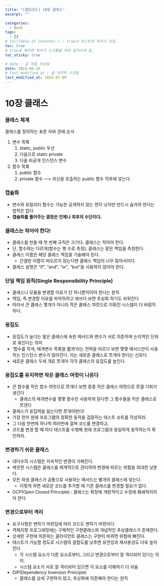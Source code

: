 ```yaml
---
title: "[클린코드] 10장 클래스"
excerpt: ""

categories:
  - Book
tags:
  - []
# toc(Table of Contents.) : true시 포스트의 목차가 보임.
toc: true
# true로 해주면 목차가 스크롤을 따라 움직이게 됨.
toc_sticky: true

# date : 글 처음 작성일
date: 2024-06-24
# last_modified_at : 글 마지막 수정일
last_modified_at: 2024-07-09
---
```


# 10장 클래스

### 클래스 체계

클래스를 정의하는 표준 자바 관례 순서

1. 변수 목록
   1. static, public 우선
   2. 다음으로 static private
   3. 다음 비공개 인스턴스 변수
2. 함수 목록
   1. public 함수
   2. private 함수 —> 자신을 호출하는 public 함수 직후에 넣는다.

### 캡슐화

- 변수와 유틸리티 함수는 가능한 공개하지 않는 편이 낫지만 반드시 숨겨야 한다는 법칙은 없다
- **캡슐화를 풀어주는 결정은 언제나 최후의 수단이다.**

### 클래스는 작아야 한다!

- 클래스를 만들 때 첫 번째 규칙은 크기다. 클래스는 작아야 한다.
- 단, 함수와는 다르게(함수는 행 수로 측정), 클래스는 맡은 책임을 측정한다.
- 클래스 이름은 해당 클래스 책임을 기술해야 된다.
  - 간결한 이름이 떠오르지 않는다면 클래스 책임이 너무 많아서이다.
- 클래스 설명은 “if”, “and”, “or”, “but”을 사용하지 않아야 한다.

### 단일 책임 원칙(Single Responsibility Principle)

- 클래스나 모듈을 변경할 이유가 단 하나뿐이어야 한다는 원칙
- 책임, 즉 변경할 이유를 파악하려고 애쓰다 보면 추상화 하기도 쉬워진다
- 따라서 큰 클래스 몇개가 아니라 작은 클래스 여럿으로 이뤄진 시스템이 더 바람직하다.

### 응집도

- 응집도가 높다는 말은 클래스에 속한 메서드와 변수가 서로 의존하며 논리적인 단위로 묶인다는 의미
- ‘함수를 작게, 매개변수 목록을 짧게’라는 전략을 따르다 보면 몇몇 메서드만이 사용하는 인스턴스 변수가 많아진다. 이는 새로운 클래스로 쪼개야 한다는 신호다.
- 새로운 클래스 두세 개로 쪼개어 각각 클래스의 응집도를 높인다.

### 응집도를 유지하면 작은 클래스 여럿이 나온다

- 큰 함수를 작은 함수 여럿으로 쪼개다 보면 종종 작은 클래스 여럿으로 쪼갤 기회가 생긴다
  - 클래스의 매개변수를 몇몇 함수만 사용하게 된다면 그 함수들을 작은 클래스로 쪼갠다
- 클래스가 응집력을 잃는다면 쪼개야한다!
- 가장 먼저 원래 프로그램의 정확한 동작을 검증하는 테스트 슈트를 작성하라.
- 그 다음 한번에 하나씩 여러번에 걸쳐 코드를 변경하고,
- 코드를 변경 할 때 마다 테스트를 수행해 원래 프로그램과 동일하게 동작하는지 확인하라.

### 변경하기 쉬운 클래스

- 대다수의 시스템은 지속적인 변경이 가해진다.
- 깨끗한 시스템은 클래스를 체계적으로 관리하여 변경에 따르는 위험을 최대한 낮춘다.
- 모든 파생 클래스가 공통으로 사용하는 메서드는 별개의 클래스에 넣는다.
  - 이렇게 하면 새로운 코드를 추가할 때 기존 클래스를 변경할 필요가 없다.
- OCP(Open Closed Principle) : 클래스는 확장에 개방적이고 수정에 폐쇄적이어야 한다.

### 변경으로부터 격리

- 요구사항은 변하기 마련임에 따라 코드도 변하기 마련이다.
- 객체지향 프로그래밍에는 구체적인 구현클래스와 개념적인 추상클래스가 존재한다.
- 상세한 구현에 의존하는 클라이언트 클래스는 구현이 바뀌면 위험에 빠진다.
- 테스트가 가능할 정도로 시스템의 결합도를 낮추면 유연성과 재사용성도 더욱 높아진다
  - 각 시스템 요소가 다른 요소로부터, 그리고 변경으로부터 잘 격리되어 있다는 의미.
  - 시스템 요소가 서로 잘 격리되어 있으면 각 요소를 이해하기 더 쉬움
- DIP(Dependency Inversion Principle)
  - 클래스를 상세 구현하지 않고, 추상화에 의존해야 한다는 원칙

